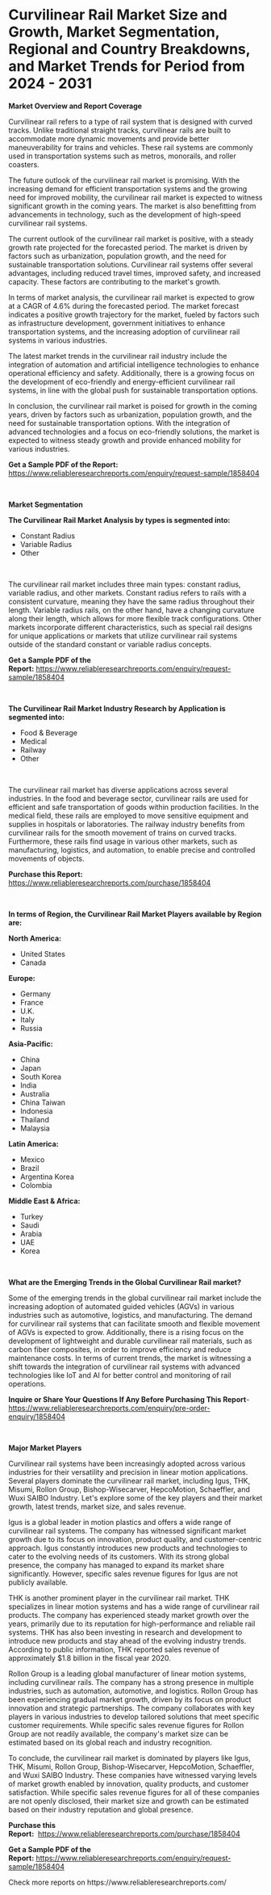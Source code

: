 <p><h1>Curvilinear Rail Market Size and Growth, Market Segmentation, Regional and Country Breakdowns, and Market Trends for Period from 2024 -  2031</h1></p><p><strong>Market Overview and Report Coverage</strong></p>
<p><p>Curvilinear rail refers to a type of rail system that is designed with curved tracks. Unlike traditional straight tracks, curvilinear rails are built to accommodate more dynamic movements and provide better maneuverability for trains and vehicles. These rail systems are commonly used in transportation systems such as metros, monorails, and roller coasters.</p><p>The future outlook of the curvilinear rail market is promising. With the increasing demand for efficient transportation systems and the growing need for improved mobility, the curvilinear rail market is expected to witness significant growth in the coming years. The market is also benefitting from advancements in technology, such as the development of high-speed curvilinear rail systems.</p><p>The current outlook of the curvilinear rail market is positive, with a steady growth rate projected for the forecasted period. The market is driven by factors such as urbanization, population growth, and the need for sustainable transportation solutions. Curvilinear rail systems offer several advantages, including reduced travel times, improved safety, and increased capacity. These factors are contributing to the market's growth.</p><p>In terms of market analysis, the curvilinear rail market is expected to grow at a CAGR of 4.6% during the forecasted period. The market forecast indicates a positive growth trajectory for the market, fueled by factors such as infrastructure development, government initiatives to enhance transportation systems, and the increasing adoption of curvilinear rail systems in various industries.</p><p>The latest market trends in the curvilinear rail industry include the integration of automation and artificial intelligence technologies to enhance operational efficiency and safety. Additionally, there is a growing focus on the development of eco-friendly and energy-efficient curvilinear rail systems, in line with the global push for sustainable transportation options.</p><p>In conclusion, the curvilinear rail market is poised for growth in the coming years, driven by factors such as urbanization, population growth, and the need for sustainable transportation options. With the integration of advanced technologies and a focus on eco-friendly solutions, the market is expected to witness steady growth and provide enhanced mobility for various industries.</p></p>
<p><strong>Get a Sample PDF of the Report:</strong> <a href="https://www.reliableresearchreports.com/enquiry/request-sample/1858404">https://www.reliableresearchreports.com/enquiry/request-sample/1858404</a></p>
<p>&nbsp;</p>
<p><strong>Market Segmentation</strong></p>
<p><strong>The Curvilinear Rail Market Analysis by types is segmented into:</strong></p>
<p><ul><li>Constant Radius</li><li>Variable Radius</li><li>Other</li></ul></p>
<p>&nbsp;</p>
<p><p>The curvilinear rail market includes three main types: constant radius, variable radius, and other markets. Constant radius refers to rails with a consistent curvature, meaning they have the same radius throughout their length. Variable radius rails, on the other hand, have a changing curvature along their length, which allows for more flexible track configurations. Other markets incorporate different characteristics, such as special rail designs for unique applications or markets that utilize curvilinear rail systems outside of the standard constant or variable radius concepts.</p></p>
<p><strong>Get a Sample PDF of the Report:</strong>&nbsp;<a href="https://www.reliableresearchreports.com/enquiry/request-sample/1858404">https://www.reliableresearchreports.com/enquiry/request-sample/1858404</a></p>
<p>&nbsp;</p>
<p><strong>The Curvilinear Rail Market Industry Research by Application is segmented into:</strong></p>
<p><ul><li>Food & Beverage</li><li>Medical</li><li>Railway</li><li>Other</li></ul></p>
<p>&nbsp;</p>
<p><p>The curvilinear rail market has diverse applications across several industries. In the food and beverage sector, curvilinear rails are used for efficient and safe transportation of goods within production facilities. In the medical field, these rails are employed to move sensitive equipment and supplies in hospitals or laboratories. The railway industry benefits from curvilinear rails for the smooth movement of trains on curved tracks. Furthermore, these rails find usage in various other markets, such as manufacturing, logistics, and automation, to enable precise and controlled movements of objects.</p></p>
<p><strong>Purchase this Report:</strong>&nbsp; <a href="https://www.reliableresearchreports.com/purchase/1858404">https://www.reliableresearchreports.com/purchase/1858404</a></p>
<p>&nbsp;</p>
<p><strong>In terms of Region, the Curvilinear Rail Market Players available by Region are:</strong></p>
<p>
    <p> <strong> North America: </strong>
        <ul>
            <li>United States</li>
            <li>Canada</li>
        </ul>
        </p> 
    <p> <strong> Europe: </strong>
        <ul>
            <li>Germany</li>
            <li>France</li>
            <li>U.K.</li>
            <li>Italy</li>
            <li>Russia</li>
        </ul>
        </p> 
    <p> <strong> Asia-Pacific: </strong>
        <ul>
            <li>China</li>
            <li>Japan</li>
            <li>South Korea</li>
            <li>India</li>
            <li>Australia</li>
            <li>China Taiwan</li>
            <li>Indonesia</li>
            <li>Thailand</li>
            <li>Malaysia</li>
        </ul>
        </p> 
    <p> <strong> Latin America: </strong>
        <ul>
            <li>Mexico</li>
            <li>Brazil</li>
            <li>Argentina Korea</li>
            <li>Colombia</li>
        </ul>
        </p> 
    <p> <strong> Middle East & Africa: </strong>
        <ul>
            <li>Turkey</li>
            <li>Saudi</li>
            <li>Arabia</li>
            <li>UAE</li>
            <li>Korea</li>
        </ul>
    </p>
    </p>
<p>&nbsp;</p>
<p><strong>What are the Emerging Trends in the Global Curvilinear Rail market?</strong></p>
<p><p>Some of the emerging trends in the global curvilinear rail market include the increasing adoption of automated guided vehicles (AGVs) in various industries such as automotive, logistics, and manufacturing. The demand for curvilinear rail systems that can facilitate smooth and flexible movement of AGVs is expected to grow. Additionally, there is a rising focus on the development of lightweight and durable curvilinear rail materials, such as carbon fiber composites, in order to improve efficiency and reduce maintenance costs. In terms of current trends, the market is witnessing a shift towards the integration of curvilinear rail systems with advanced technologies like IoT and AI for better control and monitoring of rail operations.</p></p>
<p><strong>Inquire or Share Your Questions If Any Before Purchasing This Report</strong>- <a href="https://www.reliableresearchreports.com/enquiry/pre-order-enquiry/1858404">https://www.reliableresearchreports.com/enquiry/pre-order-enquiry/1858404</a></p>
<p>&nbsp;</p>
<p><strong>Major Market Players</strong></p>
<p><p>Curvilinear rail systems have been increasingly adopted across various industries for their versatility and precision in linear motion applications. Several players dominate the curvilinear rail market, including Igus, THK, Misumi, Rollon Group, Bishop-Wisecarver, HepcoMotion, Schaeffler, and Wuxi SAIBO Industry. Let's explore some of the key players and their market growth, latest trends, market size, and sales revenue.</p><p>Igus is a global leader in motion plastics and offers a wide range of curvilinear rail systems. The company has witnessed significant market growth due to its focus on innovation, product quality, and customer-centric approach. Igus constantly introduces new products and technologies to cater to the evolving needs of its customers. With its strong global presence, the company has managed to expand its market share significantly. However, specific sales revenue figures for Igus are not publicly available.</p><p>THK is another prominent player in the curvilinear rail market. THK specializes in linear motion systems and has a wide range of curvilinear rail products. The company has experienced steady market growth over the years, primarily due to its reputation for high-performance and reliable rail systems. THK has also been investing in research and development to introduce new products and stay ahead of the evolving industry trends. According to public information, THK reported sales revenue of approximately $1.8 billion in the fiscal year 2020.</p><p>Rollon Group is a leading global manufacturer of linear motion systems, including curvilinear rails. The company has a strong presence in multiple industries, such as automation, automotive, and logistics. Rollon Group has been experiencing gradual market growth, driven by its focus on product innovation and strategic partnerships. The company collaborates with key players in various industries to develop tailored solutions that meet specific customer requirements. While specific sales revenue figures for Rollon Group are not readily available, the company's market size can be estimated based on its global reach and industry recognition.</p><p>To conclude, the curvilinear rail market is dominated by players like Igus, THK, Misumi, Rollon Group, Bishop-Wisecarver, HepcoMotion, Schaeffler, and Wuxi SAIBO Industry. These companies have witnessed varying levels of market growth enabled by innovation, quality products, and customer satisfaction. While specific sales revenue figures for all of these companies are not openly disclosed, their market size and growth can be estimated based on their industry reputation and global presence.</p></p>
<p><strong>Purchase this Report:</strong>&nbsp;&nbsp;<a href="https://www.reliableresearchreports.com/purchase/1858404">https://www.reliableresearchreports.com/purchase/1858404</a></p>
<p></p>
<p><strong>Get a Sample PDF of the Report:</strong>&nbsp;<a href="https://www.reliableresearchreports.com/enquiry/request-sample/1858404">https://www.reliableresearchreports.com/enquiry/request-sample/1858404</a></p>
<p>Check more reports on https://www.reliableresearchreports.com/</p>